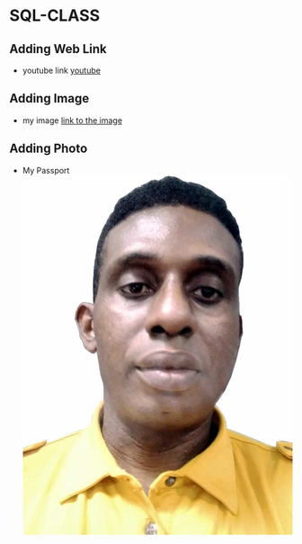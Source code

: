 # SQL-CLASS
## Adding Web Link
- youtube link
[youtube](https://www.youtube.com/)

## Adding Image
- my image
[link to the image](https://github.com/fortuneobinna/SQL-CLASS/blob/main/Purcahse%20of%20data%20for%20other%20number%202023-05-19%2021.33.23.png)

## Adding Photo
- My Passport
![](https://github.com/fortuneobinna/SQL-CLASS/blob/main/Fortune.jpg)
